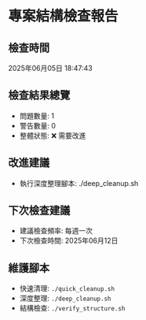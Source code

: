# 專案結構檢查報告

## 檢查時間
2025年06月05日 18:47:43

## 檢查結果總覽
- 問題數量: 1
- 警告數量: 0
- 整體狀態: ❌ 需要改進

## 改進建議
- 執行深度整理腳本: ./deep_cleanup.sh

## 下次檢查建議
- 建議檢查頻率: 每週一次
- 下次檢查時間: 2025年06月12日

## 維護腳本
- 快速清理: `./quick_cleanup.sh`
- 深度整理: `./deep_cleanup.sh`
- 結構檢查: `./verify_structure.sh`
